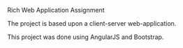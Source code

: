 Rich Web Application Assignment

The project is based upon a client-server web-application.

This project was done using AngularJS and Bootstrap.